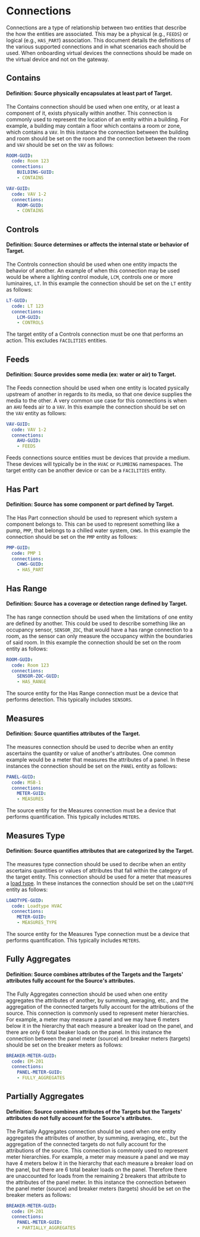 # Connections

Connections are a type of relationship between two entities that describe
the how the entities are associated. This may be a physical (e.g., `FEEDS`)
or logical (e.g., `HAS_PART`) association. This document details the definitions
of the various supported connections and in what scenarios each should be used.
When onboarding virtual devices the connections should be made on the virtual
device and not on the gateway.

## Contains

#### Definition: Source physically encapsulates at least part of Target.

The Contains connection should be used when one entity, or at least a component of it,
exists physically within another. This connection is commonly used to represent the
location of an entity within a building. For example, a building may contain a floor
which contains a room or zone, which contains a `VAV`. In this instance the connection
between the building and room should be set on the room and the connection between the
room and `VAV` should be set on the `VAV` as follows:

``` yaml
ROOM-GUID:
  code: Room 123
  connections:
    BUILDING-GUID:
    - CONTAINS
```
``` yaml
VAV-GUID:
  code: VAV 1-2
  connections:
    ROOM-GUID:
    - CONTAINS
```

## Controls

#### Definition: Source determines or affects the internal state or behavior of Target.

The Controls connection should be used when one entity impacts the behavior of another.
An example of when this connection may be used would be where a lighting control
module, `LCM`, controls one or more luminaires, `LT`. In this example the connection should
be set on the `LT` entity as follows:

``` yaml
LT-GUID:
  code: LT 123
  connections:
    LCM-GUID:
    - CONTROLS
```

The target entity of a Controls connection must be one that performs an action. This
excludes `FACILITIES` entities.

## Feeds

#### Definition: Source provides some media (ex: water or air) to Target.

The Feeds connection should be used when one entity is located pysically upstream of
another in regards to its media, so that one device supplies the media to the other.
A very common use case for this connections is when an `AHU` feeds air to a `VAV`.
In this example the connection should be set on the `VAV` entity as follows:

``` yaml
VAV-GUID:
  code: VAV 1-2
  connections:
    AHU-GUID:
    - FEEDS
```

Feeds connections source entities must be devices that provide a medium. These devices
will typically be in the `HVAC` or `PLUMBING` namespaces. The target entity can be
another device or can be a `FACILITIES` entity.

## Has Part

#### Definition: Source has some component or part defined by Target.

The Has Part connection should be used to represent which system a component belongs to.
This can be used to represent something like a pump, `PMP`, that belongs to a chilled
water system, `CHWS`. In this example the connection should be set on the `PMP` entity as follows:

``` yaml
PMP-GUID:
  code: PMP 1
  connections:
    CHWS-GUID:
    - HAS_PART
```

## Has Range

#### Definition: Source has a coverage or detection range defined by Target.

The has range connection should be used when the limitations of one entity are defined by another.
This could be used to describe something like an occupancy sensor, `SENSOR_ZOC`, that would have
a has range connection to a room, as the sensor can only measure the occupancy within the
boundaries of said room. In this example the connection should be set on the room entity as follows:

``` yaml
ROOM-GUID:
  code: Room 123
  connections:
    SENSOR-ZOC-GUID:
    - HAS_RANGE
```

The source entity for the Has Range connection must be a device that performs detection.
This typically includes `SENSORS`.

## Measures

#### Definition: Source quantifies attributes of the Target.

The measures connection should be used to decribe when an entity ascertains the
quantity or value of another's attributes. One common example would be a meter that 
measures the attributes of a panel. In these instances the connection should be 
set on the `PANEL` entity as follows:

``` yaml
PANEL-GUID:
  code: MSB-1
  connections:
    METER-GUID:
    - MEASURES
```

The source entity for the Measures connection must be a device that performs quantification.
This typically includes `METERS`.

## Measures Type

#### Definition: Source quantifies attributes that are categorized by the Target.

The measures type connection should be used to decribe when an entity ascertains quantities or values of attributes that
fall within the category of the target entity. This connection should be used for a meter that measures a
[load type](https://github.com/google/digitalbuildings/blob/master/ontology/yaml/resources/METERS/entity_types/LOADTYPES.yaml).
In these instances the connection should be set on the `LOADTYPE` entity as follows:

``` yaml
LOADTYPE-GUID:
  code: Loadtype HVAC
  connections:
    METER-GUID:
    - MEASURES_TYPE
```

The source entity for the Measures Type connection must be a device that performs quantification.
This typically includes `METERS`.

## Fully Aggregates

#### Definition: Source combines attributes of the Targets and the Targets' attributes fully account for the Source's attributes.

The Fully Aggregates connection should be used when one entity aggregates the attributes of another,
by summing, averaging, etc., and the aggregation of the connected targets fully account for the
attributions of the source. This connection is commonly used to represent meter hierarchies.
For example, a meter may measure a panel and we may have 6 meters below it in the hierarchy that each
measure a breaker load on the panel, and there are only 6 total beaker loads on the panel.
In this instance the connection between the panel meter (source) and breaker meters (targets)
should be set on the breaker meters as follows:

``` yaml
BREAKER-METER-GUID:
  code: EM-201
  connections:
    PANEL-METER-GUID:
    - FULLY_AGGREGATES
```

## Partially Aggregates

#### Definition: Source combines attributes of the Targets but the Targets' attributes do not fully account for the Source's attributes.

The Partially Aggregates connection should be used when one entity aggregates the attributes of another,
by summing, averaging, etc., but the aggregation of the connected targets do not fully account for the
attributions of the source. This connection is commonly used to represent meter hierarchies.
For example, a meter may measure a panel and we may have 4 meters below it in the hierarchy that each
measure a breaker load on the panel, but there are 6 total beaker loads on the panel. Therefore
there are unaccounted for loads from the remaining 2 breakers that attribute to the attributes of
the panel meter. In this instance the connection between the panel meter (source) and breaker
meters (targets) should be set on the breaker meters as follows:

``` yaml
BREAKER-METER-GUID:
  code: EM-201
  connections:
    PANEL-METER-GUID:
    - PARTIALLY_AGGREGATES
```

